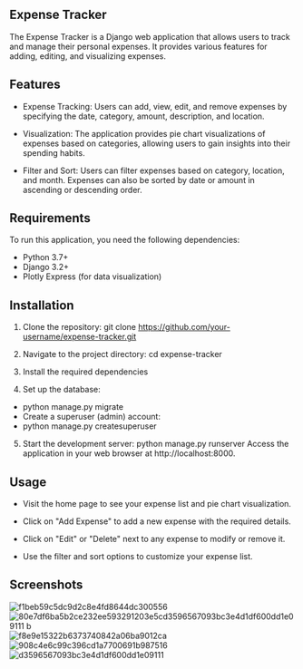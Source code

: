 ## Expense Tracker
The Expense Tracker is a Django web application that allows users to track and manage their personal expenses. It provides various features for adding, editing, and visualizing expenses.

## Features
- Expense Tracking: Users can add, view, edit, and remove expenses by specifying the date, category, amount, description, and location.

- Visualization: The application provides pie chart visualizations of expenses based on categories, allowing users to gain insights into their spending habits.

- Filter and Sort: Users can filter expenses based on category, location, and month. Expenses can also be sorted by date or amount in ascending or descending order.

## Requirements
To run this application, you need the following dependencies:

- Python 3.7+
- Django 3.2+
- Plotly Express (for data visualization)

## Installation
1. Clone the repository:
git clone https://github.com/your-username/expense-tracker.git

2. Navigate to the project directory:
cd expense-tracker

3. Install the required dependencies

4. Set up the database:
  - python manage.py migrate
  - Create a superuser (admin) account:
  - python manage.py createsuperuser

5. Start the development server:
python manage.py runserver
Access the application in your web browser at http://localhost:8000.

## Usage
- Visit the home page to see your expense list and pie chart visualization.

- Click on "Add Expense" to add a new expense with the required details.

- Click on "Edit" or "Delete" next to any expense to modify or remove it.

- Use the filter and sort options to customize your expense list.

## Screenshots
![f1beb59c5dc9d2c8e4fd8644dc300556](https://github.com/JoshL1206/Expense-Tracker-Website/assets/110563327/0e47a4be-ea1d-441f-b017-30534b203c7f)
![80e7df6ba5b2ce232ee593291203e5c![d3596567093bc3e4d1df600dd1e09111](https://github.com/JoshL1206/Expense-Tracker-Website/assets/110563327/cd8cc8fd-76dc-4465-8525-86ce875370d9)
b](https://github.com/JoshL1206/Expense-Tracker-Website/assets/110563327/fdaa296a-5fb6-453c-ac92-a12c5fa45aff)
![f8e9e15322b6373740842a06ba9012ca](https://github.com/JoshL1206/Expense-Tracker-Website/assets/110563327/08a067f1-b92e-437a-a834-dab5ef34e07b)
![908c4e6c99c396cd1a7700691b987516](https://github.com/JoshL1206/Expense-Tracker-Website/assets/110563327/471900ee-00c1-4d46-8b13-965ec5a554c6)
![d3596567093bc3e4d1df600dd1e09111](https://github.com/JoshL1206/Expense-Tracker-Website/assets/110563327/ed8134e8-b1c0-416c-9e13-89cf4ffe88d8)
